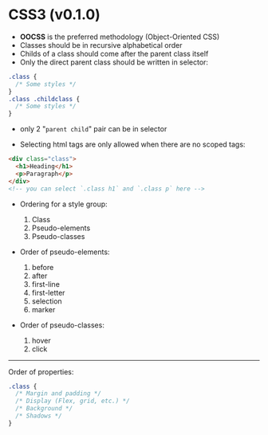 # CSS3 (v0.1.0)

- **OOCSS** is the preferred methodology (Object-Oriented CSS)
- Classes should be in recursive alphabetical order
- Childs of a class should come after the parent class itself
- Only the direct parent class should be written in selector:

```css
.class {
  /* Some styles */
}
.class .childclass {
  /* Some styles */
}
```

- only 2 "`parent child`" pair can be in selector

- Selecting html tags are only allowed when there are no scoped tags:

```html
<div class="class">
  <h1>Heading</h1>
  <p>Paragraph</p>
</div>
<!-- you can select `.class h1` and `.class p` here -->
```

- Ordering for a style group:

  1. Class
  1. Pseudo-elements
  1. Pseudo-classes

- Order of pseudo-elements:

  1. before
  1. after
  1. first-line
  1. first-letter
  1. selection
  1. marker

- Order of pseudo-classes:
  1. hover
  1. click

---

Order of properties:

```css
.class {
  /* Margin and padding */
  /* Display (Flex, grid, etc.) */
  /* Background */
  /* Shadows */
}
```
